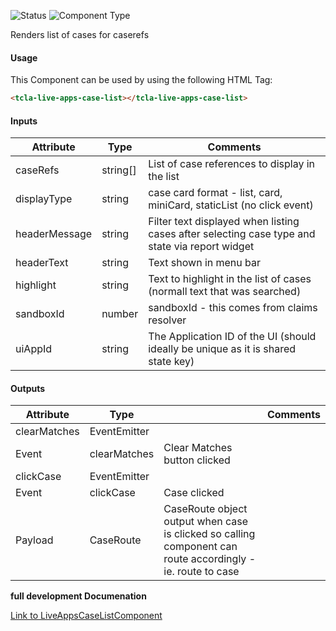 
![Status][auto] ![Component Type][minor] <!--Component Meta {"created_by":"Auto", "reviewed_by":"Auto", "last_modified_by":"Auto", "comment":"none"} Component Meta -->


<p>Renders list of cases for caserefs</p>



#### Usage


This Component can be used by using the following HTML Tag:

```html
<tcla-live-apps-case-list></tcla-live-apps-case-list>
```

#### Inputs

Attribute | Type | Comments
--- | --- | ---
caseRefs | string[] | List of case references to display in the list
displayType | string | case card format - list, card, miniCard, staticList (no click event)
headerMessage | string | Filter text displayed when listing cases after selecting case type and state via report widget
headerText | string | Text shown in menu bar
highlight | string | Text to highlight in the list of cases (normall text that was searched)
sandboxId | number | sandboxId - this comes from claims resolver
uiAppId | string | The Application ID of the UI (should ideally be unique as it is shared state key)

#### Outputs

Attribute | Type |   | Comments
--- | --- | --- | ---
clearMatches | EventEmitter |   |  
  | Event |  clearMatches  |  Clear Matches button clicked
clickCase | EventEmitter<CaseRoute> |   |  
  | Event |  clickCase  |  Case clicked
  | Payload |  CaseRoute  |  CaseRoute object output when case is clicked so calling component can route accordingly - ie. route to case


<b>full development Documenation</b>

[Link to LiveAppsCaseListComponent](https://tibcosoftware.github.io/TCSTK-Angular/libdocs/tc-core-lib/components/LiveAppsCaseListComponent.html)


[auto]: https://img.shields.io/badge/Status-auto%20generated-lightgrey.svg?style=flat "auto generated"

[manually]: https://img.shields.io/badge/Status-manually%20created-yellow.svg?style=flat "manually created"

[draft]: https://img.shields.io/badge/Status-draft-red.svg?style=flat "draft"

[review]: https://img.shields.io/badge/Status-need%20review-yellowgreen.svg?style=flat "need review"

[review done]: https://img.shields.io/badge/Status-review%20done-green.svg?style=flat "review done"

[finalized]: https://img.shields.io/badge/Status-finalized-brightgreen.svg?style=flat "finalized"

[top]: https://img.shields.io/badge/Component%20Type-Top-blue.svg?style=flat "top Component"

[major]: https://img.shields.io/badge/Component%20Type-major%20Component-blue.svg?style=flat "major Component"

[minor]: https://img.shields.io/badge/Component%20Type-minor%20Component-blue.svg?style=flat "minor Component"


